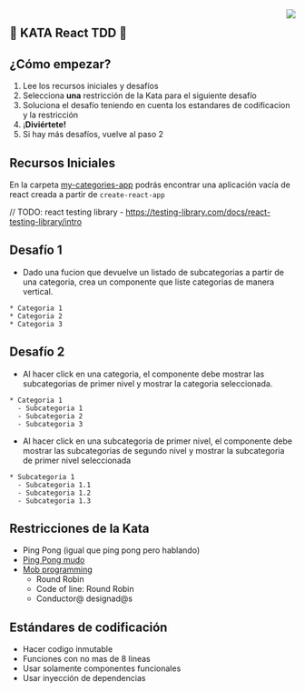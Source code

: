 <img align="right" src="https://github.com/ada-school/module-template/blob/main/ada.png">

## 🥋 KATA React TDD 🥋

## ¿Cómo empezar?

1. Lee los recursos iniciales y desafíos
2. Selecciona **una** restricción de la Kata para el siguiente desafío
3. Soluciona el desafío teniendo en cuenta los estandares de codificacion y la restricción
4. ¡**Diviértete!**
5. Si hay más desafíos, vuelve al paso 2

## Recursos Iniciales

En la carpeta [my-categories-app](/my-categories-app) podrás encontrar una aplicación vacía de react creada a partir de `create-react-app`

// TODO: react testing library - https://testing-library.com/docs/react-testing-library/intro

## Desafío 1

- Dado una fucion que devuelve un listado de subcategorias a partir de una categoria, crea un componente que liste categorias de manera vertical.

```
* Categoria 1
* Categoria 2
* Categoria 3
```

## Desafío 2

- Al hacer click en una categoria, el componente debe mostrar las subcategorias de primer nivel y mostrar la categoria seleccionada.

```
* Categoria 1
  - Subcategoria 1
  - Subcategoria 2
  - Subcategoria 3
```

- Al hacer click en una subcategoria de primer nivel, el componente debe mostrar las subcategorias de segundo nivel y mostrar la subcategoria de primer nivel seleccionada

```
* Subcategoria 1
  - Subcategoria 1.1
  - Subcategoria 1.2
  - Subcategoria 1.3
```

## Restricciones de la Kata

- Ping Pong (igual que ping pong pero hablando)
- [Ping Pong mudo](https://kata-log.rocks/mute-ping-pong)
- [Mob programming](https://kata-log.rocks/mob-programming)
  - Round Robin
  - Code of line: Round Robin
  - Conductor@ designad@s

## Estándares de codificación

- Hacer codigo inmutable
- Funciones con no mas de 8 lineas
- Usar solamente componentes funcionales
- Usar inyección de dependencias
